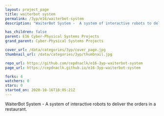 ```yaml
---
layout: project_page
title: waiterbot system
permalink: /3yp/e16/waiterbot-system
description: "WaiterBot System -  A system of interactive robots to deliver the orders in a restaurant."

has_children: false
parent: E16 Cyber-Physical Systems Projects
grand_parent: Cyber-Physical Systems Projects

cover_url: /data/categories/3yp/cover_page.jpg
thumbnail_url: /data/categories/3yp/thumbnail.jpg

repo_url: https://github.com/cepdnaclk/e16-3yp-waiterbot-system
page_url: https://cepdnaclk.github.io/e16-3yp-waiterbot-system

forks: 4
watchers: 0
stars: 0
started_on: 2020-10-16T18:05:21Z
---
```

WaiterBot System -  A system of interactive robots to deliver the orders in a restaurant.

